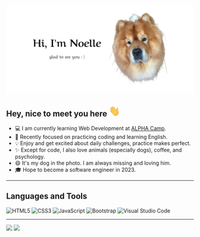 <img src="src/header-picture.png">

## Hey, nice to meet you here <img src="src/wave.gif" width="30px" height="30px">

- 💻 I am currently learning Web Development at <a href="https://tw.alphacamp.co/">ALPHA Camp</a>.
- 📖 Recently focused on practicing coding and learning English.
- 💡 Enjoy and get excited about daily challenges, practice makes perfect.
- ✨ Except for code, I also love animals (especially dogs), coffee, and psychology.
- 😄 It's my dog in the photo. I am always missing and loving him.
- 🎓 Hope to become a software engineer in 2023.

---

## Languages and Tools

![HTML5](https://img.shields.io/badge/html5-%23E34F26.svg?style=for-the-badge&logo=html5&logoColor=white) 
![CSS3](https://img.shields.io/badge/css3-%231572B6.svg?style=for-the-badge&logo=css3&logoColor=white) 
![JavaScript](https://img.shields.io/badge/javascript-%23323330.svg?style=for-the-badge&logo=javascript&logoColor=%23F7DF1E) 
![Bootstrap](https://img.shields.io/badge/bootstrap-%23563D7C.svg?style=for-the-badge&logo=bootstrap&logoColor=white) 
![Visual Studio Code](https://img.shields.io/badge/Visual%20Studio%20Code-0078d7.svg?style=for-the-badge&logo=visual-studio-code&logoColor=white)

---
<p>
  <img height="137px" src="https://github-readme-stats.vercel.app/api?username=Noelle-KH&show_icons=true&theme=nightowl&hide=contribs,prs" />
  <img height="137px" src="https://github-readme-stats.vercel.app/api/top-langs/?username=Noelle-KH&layout=compact&theme=nightowl" />
</p>

<!--
**Noelle-KH/Noelle-KH** is a ✨ _special_ ✨ repository because its `README.md` (this file) appears on your GitHub profile.

Here are some ideas to get you started:

- 🔭 I’m currently working on ...
- 🌱 I’m currently learning ...
- 👯 I’m looking to collaborate on ...
- 🤔 I’m looking for help with ...
- 💬 Ask me about ...
- 📫 How to reach me: ...
- 😄 Pronouns: ...
- ⚡ Fun fact: ...
-->
